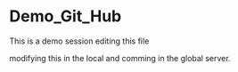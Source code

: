 # Demo_Git_Hub
This is a demo session
editing this file

modifying this in the local and comming in the global server.